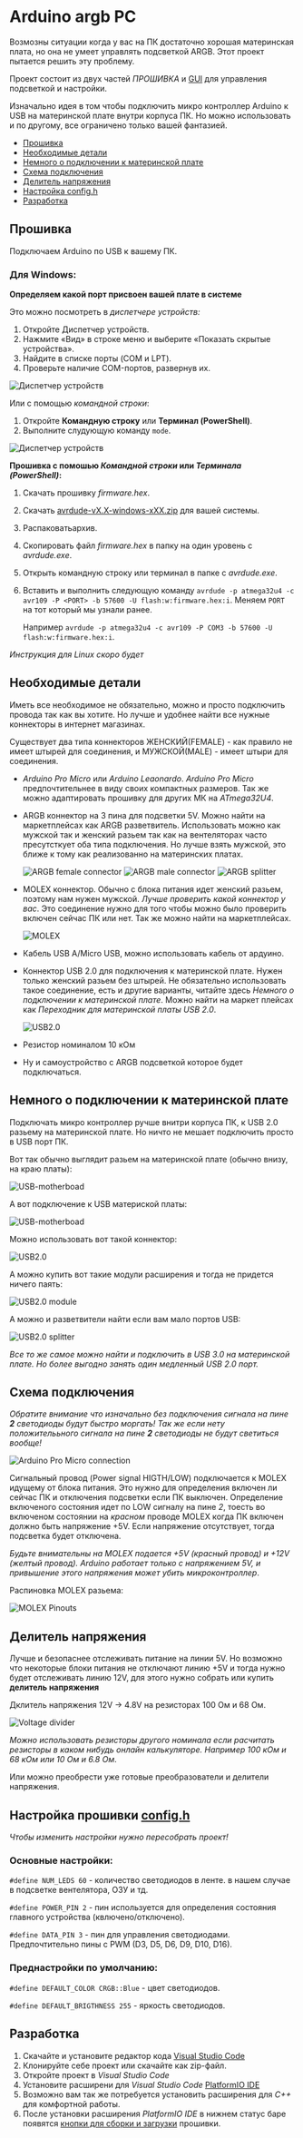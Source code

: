 # Arduino argb PC

Возмозны ситуации когда у вас на ПК достаточно хорошая материнская плата,
но она не умеет управлять подсветкой ARGB. Этот проект пытается решить эту проблему.

Проект состоит из двух частей *ПРОШИВКА* и [GUI](https://github.com/lazenyuk-dmitry/ARGB4All_GUI) для управления подсветкой и настройки.

Изначально идея в том чтобы подключить микро контроллер Arduino к USB на материнской плате внутри корпуса ПК.
Но можно использовать и по другому, все ограничено только вашей фантазией.

- [Прошивка](#прошивка)
- [Необходимые детали](#необходимые-детали)
- [Немного о подключении к материнской плате](#немного-о-подключении-к-материнской-плате)
- [Схема подключения](#схема-подключения)
- [Делитель напряжения](#делитель-напряжения)
- [Настройка config.h](#настройка-configh)
- [Разработка](#разработка)


## Прошивка

Подключаем Arduino по USB к вашему ПК.

### Для Windows:

**Определяем какой порт присвоен вашей плате в системе**

Это можно посмотреть в *диспетчере устройств:*

1. Откройте Диспетчер устройств.
2. Нажмите «Вид» в строке меню и выберите «Показать скрытые устройства».
3. Найдите в списке порты (COM и LPT).
4. Проверьте наличие COM-портов, развернув их.

![Диспетчер устройств](/_images/device_nameger_ru.jpg)

Или с помощью *командной строки*:

1. Откройте **Командную строку** или **Терминал (PowerShell)**.
2. Выполните слудующую команду `mode`.

![Диспетчер устройств](/_images/command_line-com-port_ru.jpg)

**Прошивка с помошью *Командной строки* или *Терминала (PowerShell)*:**

1. Скачать прошивку *firmware.hex*.
2. Скачать [avrdude-vX.X-windows-xXX.zip](https://github.com/avrdudes/avrdude/releases/latest) для вашей системы.
3. Распаковатьархив.
4. Скопировать файл *firmware.hex* в папку на один уровень с *avrdude.exe*.
5. Открыть командную строку или терминал в папке с *avrdude.exe*.
6. Вставить и выполнить следующую команду `avrdude -p atmega32u4 -c avr109 -P <PORT> -b 57600 -U flash:w:firmware.hex:i`.
   Меняем `PORT` на тот который мы узнали ранее.

   Например `avrdude -p atmega32u4 -c avr109 -P COM3 -b 57600 -U flash:w:firmware.hex:i`.

*Инструкция для Linux скоро будет*


## Необходимые детали

Иметь все необходимое не обязательно, можно и просто подключить провода так как вы хотите. Но лучше и удобнее найти все нужные коннекторы в интернет магазинах.

Существует два типа коннекторов ЖЕНСКИЙ(FEMALE) - как правило не имеет штырей для соединения, и МУЖСКОЙ(MALE) - имеет штыри для соединения.

- *Arduino Pro Micro* или *Arduino Leaonardo*. *Arduino Pro Micro* предпочтительнее в виду своих компактных размеров. Так же можно адаптировать прошивку для других МК на *ATmega32U4*.

- ARGB коннектор на 3 пина для подсветки 5V. Можно найти на маркетплейсах как ARGB разветвитель.
  Использовать можно как мужской так и женский разьем так как на вентеляторах часто пресутсткует оба типа подключения.
  Но лучше взять мужской, это ближе к тому как реализованно на материнских платах.

  ![ARGB female connector](_images/ARGB-5v-4pin-female.jpg)
  ![ARGB male connector](_images/ARGB-5v-4pin-male.jpg)
  ![ARGB splitter](_images/ARGB-5v-4pin-splitter.jpg)

- MOLEX коннектор. Обычно с блока питания идет женский разьем, поэтому нам нужен мужской. *Лучше проверить какой коннектор у вас*.
  Это соединение нужно для того чтобы можно было проверить включен сейчас ПК или нет. Так же можно найти на маркетплейсах.

  ![MOLEX](_images/MOLEX.jpg)

- Кабель USB A/Micro USB, можно использовать кабель от ардуино.

- Коннектор USB 2.0 для подключения к материнской плате. Нужен только женский разьем без штырей.
  Не обязательно использовать такое соединение, есть и другие варианты, читайте здесь *Немного о подключении к материнской плате*.
  Можно найти на маркет плейсах как *Переходник для материнской платы USB 2.0*.

  ![USB2.0](_images/USB2.0.jpg)

- Резистор номиналом 10 кОм

- Ну и самоустройство с ARGB подсветкой которое будет подключаться.


## Немного о подключении к материнской плате

Подключать микро контроллер ручше внитри корпуса ПК, к USB 2.0 разьему на материнской плате. Но ничто не мешает подключить просто в USB порт ПК.

Вот так обычно выглядит разьем на материнской плате (обычно внизу, на краю платы):

![USB-motherboad](_images/USB-motherboad.jpg)

А вот подключение к USB материской платы:

![USB-motherboad](_images/USB-motherboad-connected.jpg)

Можно использовать вот такой коннектор:

![USB2.0](_images/USB2.0.jpg)

А можно купить вот такие модули расширения и тогда не придется ничего паять:

![USB2.0 module](_images/USB-motherboad-module.jpg)

А можно и разветвители найти если вам мало портов USB:

![USB2.0 splitter](_images/USB-motherboad-splitter.jpg)

*Все то же самое можно найти и подключить в USB 3.0 на материнской плате. Но более выгодно занять один медленный USB 2.0 порт.*


## Схема подключения

*Обратите внимание что изначально без подключения сигнала на пине **2** светодиоды будут быстро моргать!*
*Так же если нету положителььного сигнала на пине **2** светодиоды не будут светиться вообще!*

![Arduino Pro Micro connection](_images/pro_micro_connection.jpg)

Сигнальный провод (Power signal HIGTH/LOW) подключается к MOLEX идущему от блока питания.
Это нужно для определения включен ли сейчас ПК и отключения подсветки если ПК выключен.
Определение включеного состояния идет по LOW сигналу на пине *2*, тоесть во включеном состоянии на *красном* проводе MOLEX когда ПК включен должно быть напряжение +5V.
Если напряжение отсутствует, тогда подсветка будет отключена.

*Будьте внимательны на MOLEX подается +5V (красный провод) и +12V (желтый провод). Arduino работает только с напряжением 5V, и привышение этого напряжения может убить микроконтроллер*.

Распиновка MOLEX разьема:

![MOLEX Pinouts](_images/MOLEX-pinouts.jpg)


## Делитель напряжения

Лучше и безопаснее отслеживать питание на линии 5V.
Но возможно что некоторые блоки питания не отключают линию +5V и тогда нужно будет отслеживать линию 12V, для этого нужно собрать или купить **делитель напряжения**

Дклитель напряжения 12V -> 4.8V на резисторах 100 Ом и 68 Ом.

![Voltage divider](_images/voltage_divider.jpg)

*Можно использовать резисторы другого номинала если расчитать резисторы в каком нибудь онлайн калькуляторе. Например 100 кOм и 68 кОм или 10 Ом и 6.8 Ом*.

Или можно преобрести уже готовые преобразователи и делители напряжения.


## Настройка прошивки [config.h](/src/config.h)

*Чтобы изменить настройки нужно пересобрать проект!*

### Основные настройки:

`#define NUM_LEDS 60` - количество светодиодов в ленте. в нашем случае в подсветке вентелятора, ОЗУ и тд.

`#define POWER_PIN 2` - пин используется для определения состояния главного устройства (квлючено/отключено).

`#define DATA_PIN 3` - пин для управления светодиодами. Предпочтительно пины с PWM (D3, D5, D6, D9, D10, D16).

### Преднастройки по умолчанию:

`#define DEFAULT_COLOR CRGB::Blue` - цвет светодиодов.

`#define DEFAULT_BRIGTHNESS 255` - яркость светодиодов.


## Разработка

1. Скачайте и установите редактор кода [Visual Studio Code](https://code.visualstudio.com/Download)
1. Клонируйте себе проект или скачайте как zip-файл.
1. Откройте проект в *Visual Studio Code*
1. Установите расширени для *Visual Studio Code* [PlatformIO IDE](https://marketplace.visualstudio.com/items?itemName=platformio.platformio-ide)
1. Возможно вам так же потребуется установить расширения для *С++* для комфортной работы.
1. После установки расширения *PlatformIO IDE* в нижнем статус баре появятся
   [кнопки для сборки и загрузки](https://docs.platformio.org/en/stable/integration/ide/vscode.html#platformio-toolbar) прошивки.
